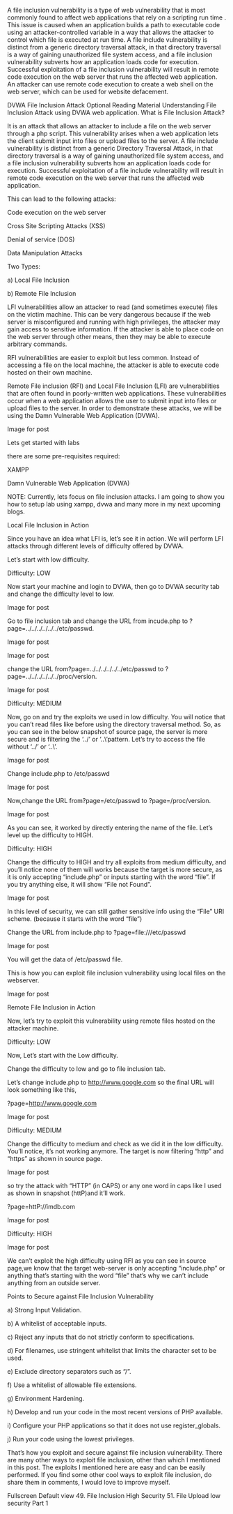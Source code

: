 A file inclusion vulnerability is a type of web vulnerability that is most commonly found to affect web applications that rely on a scripting run time . This issue is caused when an application builds a path to executable code using an attacker-controlled variable in a way that allows the attacker to control which file is executed at run time. A file include vulnerability is distinct from a generic directory traversal attack, in that directory traversal is a way of gaining unauthorized file system access, and a file inclusion vulnerability subverts how an application loads code for execution. Successful exploitation of a file inclusion vulnerability will result in remote code execution on the web server that runs the affected web application. An attacker can use remote code execution to create a web shell on the web server, which can be used for website defacement.





DVWA File Inclusion Attack Optional Reading Material
Understanding File Inclusion Attack using DVWA web application.
What is File Inclusion Attack?

It is an attack that allows an attacker to include a file on the web server through a php script. This vulnerability arises when a web application lets the client submit input into files or upload files to the server. A file include vulnerability is distinct from a generic Directory Traversal Attack, in that directory traversal is a way of gaining unauthorized file system access, and a file inclusion vulnerability subverts how an application loads code for execution. Successful exploitation of a file include vulnerability will result in remote code execution on the web server that runs the affected web application.

This can lead to the following attacks:

Code execution on the web server

Cross Site Scripting Attacks (XSS)

Denial of service (DOS)

Data Manipulation Attacks

Two Types:

a) Local File Inclusion

b) Remote File Inclusion

LFI vulnerabilities allow an attacker to read (and sometimes execute) files on the victim machine. This can be very dangerous because if the web server is misconfigured and running with high privileges, the attacker may gain access to sensitive information. If the attacker is able to place code on the web server through other means, then they may be able to execute arbitrary commands.

RFI vulnerabilities are easier to exploit but less common. Instead of accessing a file on the local machine, the attacker is able to execute code hosted on their own machine.

Remote File inclusion (RFI) and Local File Inclusion (LFI) are vulnerabilities that are often found in poorly-written web applications. These vulnerabilities occur when a web application allows the user to submit input into files or upload files to the server. In order to demonstrate these attacks, we will be using the Damn Vulnerable Web Application (DVWA).



Image for post

Lets get started with labs

there are some pre-requisites required:

XAMPP

Damn Vulnerable Web Application (DVWA)

NOTE: Currently, lets focus on file inclusion attacks. I am going to show you how to setup lab using xampp, dvwa and many more in my next upcoming blogs.

Local File Inclusion in Action

Since you have an idea what LFI is, let’s see it in action. We will perform LFI attacks through different levels of difficulty offered by DVWA.

Let’s start with low difficulty.

Difficulty: LOW

Now start your machine and login to DVWA, then go to DVWA security tab and change the difficulty level to low.



Image for post

Go to file inclusion tab and change the URL from incude.php to ?page=../../../../../../etc/passwd.



Image for post



Image for post

change the URL from?page=../../../../../../etc/passwd to ?page=../../../../../../proc/version.



Image for post

Difficulty: MEDIUM

Now, go on and try the exploits we used in low difficulty. You will notice that you can’t read files like before using the directory traversal method. So, as you can see in the below snapshot of source page, the server is more secure and is filtering the ‘../’ or ‘..\’pattern. Let’s try to access the file without ‘../’ or ‘..\’.



Image for post

Change include.php to /etc/passwd



Image for post

Now,change the URL from?page=/etc/passwd to ?page=/proc/version.



Image for post

As you can see, it worked by directly entering the name of the file. Let’s level up the difficulty to HIGH.

Difficulty: HIGH

Change the difficulty to HIGH and try all exploits from medium difficulty, and you’ll notice none of them will works because the target is more secure, as it is only accepting “include.php” or inputs starting with the word “file”. If you try anything else, it will show “File not Found”.



Image for post

In this level of security, we can still gather sensitive info using the “File” URI scheme. (because it starts with the word “file”)

Change the URL from include.php to ?page=file:///etc/passwd



Image for post

You will get the data of /etc/passwd file.

This is how you can exploit file inclusion vulnerability using local files on the webserver.



Image for post

Remote File Inclusion in Action

Now, let’s try to exploit this vulnerability using remote files hosted on the attacker machine.

Difficulty: LOW

Now, Let’s start with the Low difficulty.

Change the difficulty to low and go to file inclusion tab.

Let’s change include.php to http://www.google.com so the final URL will look something like this,

?page=http://www.google.com



Image for post

Difficulty: MEDIUM

Change the difficulty to medium and check as we did it in the low difficulty. You’ll notice, it’s not working anymore. The target is now filtering “http” and “https” as shown in source page.



Image for post

so try the attack with “HTTP” (in CAPS) or any one word in caps like I used as shown in snapshot (httP)and it’ll work.

?page=httP://imdb.com



Image for post

Difficulty: HIGH



Image for post

We can’t exploit the high difficulty using RFI as you can see in source page,we know that the target web-server is only accepting “include.php” or anything that’s starting with the word “file” that’s why we can’t include anything from an outside server.

Points to Secure against File Inclusion Vulnerability

a) Strong Input Validation.

b) A whitelist of acceptable inputs.

c) Reject any inputs that do not strictly conform to specifications.

d) For filenames, use stringent whitelist that limits the character set to be used.

e) Exclude directory separators such as “/”.

f) Use a whitelist of allowable file extensions.

g) Environment Hardening.

h) Develop and run your code in the most recent versions of PHP available.

i) Configure your PHP applications so that it does not use register_globals.

j) Run your code using the lowest privileges.

That’s how you exploit and secure against file inclusion vulnerability. There are many other ways to exploit file inclusion, other than which I mentioned in this post. The exploits I mentioned here are easy and can be easily performed. If you find some other cool ways to exploit file inclusion, do share them in comments, I would love to improve myself.

Fullscreen
Default view
49. File Inclusion High Security
51. File Upload low security Part 1
